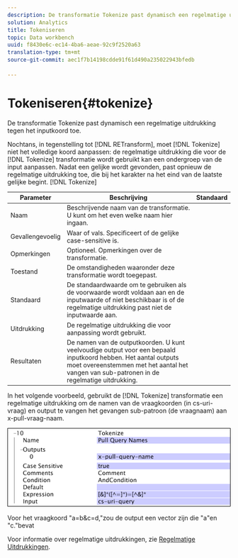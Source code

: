 ```yaml
---
description: De transformatie Tokenize past dynamisch een regelmatige uitdrukking tegen het inputkoord toe.
solution: Analytics
title: Tokeniseren
topic: Data workbench
uuid: f8430e6c-ec14-4ba6-aeae-92c9f2520a63
translation-type: tm+mt
source-git-commit: aec1f7b14198cdde91f61d490a235022943bfedb

---
```



# Tokeniseren{#tokenize}

De transformatie Tokenize past dynamisch een regelmatige uitdrukking tegen het inputkoord toe.

Nochtans, in tegenstelling tot [!DNL RETransform], moet [!DNL Tokenize] niet het volledige koord aanpassen: de regelmatige uitdrukking die voor de [!DNL Tokenize] transformatie wordt gebruikt kan een ondergroep van de input aanpassen. Nadat een gelijke wordt gevonden, past opnieuw de regelmatige uitdrukking toe, die bij het karakter na het eind van de laatste gelijke begint. [!DNL Tokenize]

| Parameter | Beschrijving | Standaard |
|---|---|---|
| Naam | Beschrijvende naam van de transformatie. U kunt om het even welke naam hier ingaan. |  |
| Gevallengevoelig | Waar of vals. Specificeert of de gelijke case-sensitive is. |  |
| Opmerkingen | Optioneel. Opmerkingen over de transformatie. |  |
| Toestand | De omstandigheden waaronder deze transformatie wordt toegepast. |  |
| Standaard | De standaardwaarde om te gebruiken als de voorwaarde wordt voldaan aan en de inputwaarde of niet beschikbaar is of de regelmatige uitdrukking past niet de inputwaarde aan. |  |
| Uitdrukking | De regelmatige uitdrukking die voor aanpassing wordt gebruikt. |  |
| Resultaten | De namen van de outputkoorden. U kunt veelvoudige output voor een bepaald inputkoord hebben. Het aantal outputs moet overeenstemmen met het aantal het vangen van sub-patronen in de regelmatige uitdrukking. |  |

In het volgende voorbeeld, gebruikt de [!DNL Tokenize] transformatie een regelmatige uitdrukking om de namen van de vraagkoorden (in cs-uri-vraag) en output te vangen het gevangen sub-patroon (de vraagnaam) aan x-pull-vraag-naam.

![](assets/cfg_TransformationType_Tokenize.png)

Voor het vraagkoord &quot;a=b&amp;c=d,&quot;zou de output een vector zijn die &quot;a&quot;en &quot;c.&quot;bevat

Voor informatie over regelmatige uitdrukkingen, zie [Regelmatige Uitdrukkingen](../../../../../home/c-dataset-const-proc/c-reg-exp.md#concept-070077baa419475094ef0469e92c5b9c).
